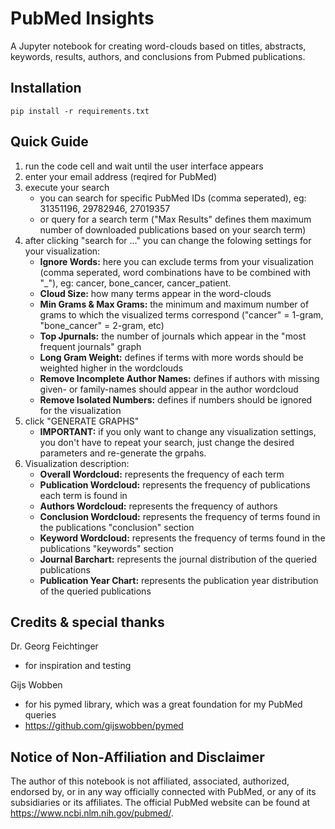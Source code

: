 # PubMed Insights
A Jupyter notebook for creating word-clouds based on titles, abstracts, keywords, results, authors, and conclusions from Pubmed publications.

## Installation

    pip install -r requirements.txt

## Quick Guide

1. run the code cell and wait until the user interface appears
2. enter your email address (reqired for PubMed)
3. execute your search
    - you can search for specific PubMed IDs (comma seperated), eg: 31351196, 29782946, 27019357
    - or query for a search term ("Max Results" defines them maximum number of downloaded publications based on your search term)
4. after clicking "search for ..." you can change the folowing settings for your visualization:
    - **Ignore Words:** here you can exclude terms from your visualization (comma seperated, word combinations have to be combined with "_"), eg: cancer, bone_cancer, cancer_patient. 
    - **Cloud Size:** how many terms appear in the word-clouds
    - **Min Grams & Max Grams:** the minimum and maximum number of grams to which the visualized terms correspond ("cancer" = 1-gram, "bone_cancer" = 2-gram, etc)
    - **Top Jpurnals:** the number of journals which appear in the "most frequent journals" graph
    - **Long Gram Weight:** defines if terms with more words should be weighted higher in the wordclouds
    - **Remove Incomplete Author Names:** defines if authors with missing given- or family-names should appear in the author wordcloud
    - **Remove Isolated Numbers:** defines if numbers should be ignored for the visualization
5. click "GENERATE GRAPHS"
    - **IMPORTANT:** if you only want to change any visualization settings, you don't have to repeat your search, just change the desired parameters and re-generate the grpahs. 
6. Visualization description:
    - **Overall Wordcloud:** represents the frequency of each term
    - **Publication Wordcloud:** represents the frequency of publications each term is found in
    - **Authors Wordcloud:** represents the frequency of authors
    - **Conclusion Wordcloud:** represents the frequency of terms found in the publications "conclusion" section
    - **Keyword Wordcloud:** represents the frequency of terms found in the publications "keywords" section
    - **Journal Barchart:** represents the journal distribution of the queried publications
    - **Publication Year Chart:** represents the publication year distribution of the queried publications

## Credits & special thanks
Dr. Georg Feichtinger 
- for inspiration and testing

Gijs Wobben 
- for his pymed library, which was a great foundation for my PubMed queries 
- https://github.com/gijswobben/pymed

## Notice of Non-Affiliation and Disclaimer
The author of this notebook is not affiliated, associated, authorized, endorsed by, or in any way officially connected with PubMed, or any of its subsidiaries or its affiliates. The official PubMed website can be found at https://www.ncbi.nlm.nih.gov/pubmed/.